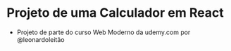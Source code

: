 # Projeto de uma Calculador em React
  - Projeto de parte do curso Web Moderno da udemy.com por @leonardoleitão